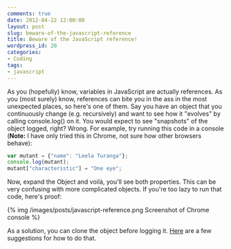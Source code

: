 ```yaml
---
comments: true
date: 2012-04-22 12:00:00
layout: post
slug: beware-of-the-javascript-reference
title: Beware of the JavaScript reference!
wordpress_id: 20
categories:
- Coding
tags:
- javascript
---
```


As you (hopefully) know, variables in JavaScript are actually references. As you (most surely) know, references can bite you in the ass in the most unexpected places, so here's one of them. Say you have an object that you continuously change (e.g. recursively) and want to see how it "evolves" by calling console.log() on it. You would expect to see "snapshots" of the object logged, right? Wrong. For example, try running this code in a console (**Note:** I have only tried this in Chrome, not sure how other browsers behave):

``` javascript
var mutant = {"name": "Leela Turanga"};
console.log(mutant);
mutant["characteristic"] = "One eye";
```

Now, expand the Object and voilà, you'll see both properties. This can be very confusing with more complicated objects. If you're too lazy to run that code, here's proof:

{% img /images/posts/javascript-reference.png Screenshot of Chrome console %}

As a solution, you can clone the object before logging it. [Here](http://stackoverflow.com/questions/122102/what-is-the-most-efficient-way-to-clone-a-javascript-object) are a few suggestions for how to do that.
